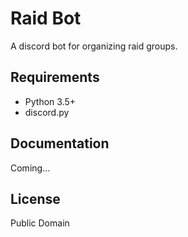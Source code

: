 # Raid Bot

A discord bot for organizing raid groups.

## Requirements

- Python 3.5+
- discord.py

## Documentation

Coming...

## License

Public Domain
